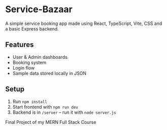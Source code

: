 # Service-Bazaar

A simple service booking app made using React, TypeScript, Vite, CSS and a basic Express backend.

## Features
- User & Admin dashboards
- Booking system
- Login flow
- Sample data stored locally in JSON

## Setup
1. Run `npm install`
2. Start frontend with `npm run dev`
3. Backend is in `/server` – run it with `node server.js`

Final Project of my MERN Full Stack Course 
